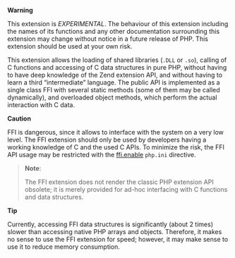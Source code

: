 **Warning**

This extension is *EXPERIMENTAL*. The behaviour of this extension
including the names of its functions and any other documentation
surrounding this extension may change without notice in a future release
of PHP. This extension should be used at your own risk.

This extension allows the loading of shared libraries (`.DLL` or `.so`),
calling of C functions and accessing of C data structures in pure PHP,
without having to have deep knowledge of the Zend extension API, and
without having to learn a third “intermediate” language. The public API
is implemented as a single class <span class="classname">FFI</span> with
several static methods (some of them may be called dynamically), and
overloaded object methods, which perform the actual interaction with C
data.

**Caution**

FFI is dangerous, since it allows to interface with the system on a very
low level. The FFI extension should only be used by developers having a
working knowledge of C and the used C APIs. To minimize the risk, the
FFI API usage may be restricted with the
<a href="/ffi/setup.html#" class="link">ffi.enable</a> `php.ini`
directive.

> **Note**:
>
> The FFI extension does not render the classic PHP extension API
> obsolete; it is merely provided for ad-hoc interfacing with C
> functions and data structures.

**Tip**

Currently, accessing FFI data structures is significantly (about 2
times) slower than accessing native PHP arrays and objects. Therefore,
it makes no sense to use the FFI extension for speed; however, it may
make sense to use it to reduce memory consumption.
